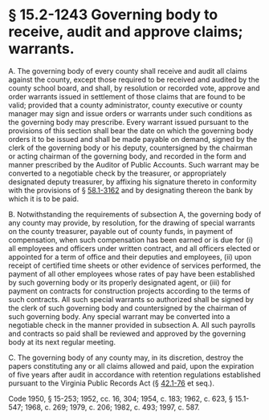 # § 15.2-1243 Governing body to receive, audit and approve claims; warrants.

<p>A. The governing body of every county shall receive and audit all claims against the county, except those required to be received and audited by the county school board, and shall, by resolution or recorded vote, approve and order warrants issued in settlement of those claims that are found to be valid; provided that a county administrator, county executive or county manager may sign and issue orders or warrants under such conditions as the governing body may prescribe. Every warrant issued pursuant to the provisions of this section shall bear the date on which the governing body orders it to be issued and shall be made payable on demand, signed by the clerk of the governing body or his deputy, countersigned by the chairman or acting chairman of the governing body, and recorded in the form and manner prescribed by the Auditor of Public Accounts. Such warrant may be converted to a negotiable check by the treasurer, or appropriately designated deputy treasurer, by affixing his signature thereto in conformity with the provisions of § <a href='http://law.lis.virginia.gov/vacode/58.1-3162/'>58.1-3162</a> and by designating thereon the bank by which it is to be paid.</p><p>B. Notwithstanding the requirements of subsection A, the governing body of any county may provide, by resolution, for the drawing of special warrants on the county treasurer, payable out of county funds, in payment of compensation, when such compensation has been earned or is due for (i) all employees and officers under written contract, and all officers elected or appointed for a term of office and their deputies and employees, (ii) upon receipt of certified time sheets or other evidence of services performed, the payment of all other employees whose rates of pay have been established by such governing body or its properly designated agent, or (iii) for payment on contracts for construction projects according to the terms of such contracts. All such special warrants so authorized shall be signed by the clerk of such governing body and countersigned by the chairman of such governing body. Any special warrant may be converted into a negotiable check in the manner provided in subsection A. All such payrolls and contracts so paid shall be reviewed and approved by the governing body at its next regular meeting.</p><p>C. The governing body of any county may, in its discretion, destroy the papers constituting any or all claims allowed and paid, upon the expiration of five years after audit in accordance with retention regulations established pursuant to the Virginia Public Records Act (§ <a href='http://law.lis.virginia.gov/vacode/42.1-76/'>42.1-76</a> et seq.).</p><p>Code 1950, § 15-253; 1952, cc. 16, 304; 1954, c. 183; 1962, c. 623, § 15.1-547; 1968, c. 269; 1979, c. 206; 1982, c. 493; 1997, c. 587.</p>
